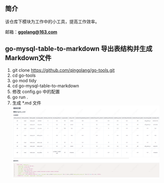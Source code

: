 
## 简介

该仓库下模块为工作中的小工具，提高工作效率。

邮箱：**ggolang@163.com**

## go-mysql-table-to-markdown 导出表结构并生成Markdown文件

  1. git clone https://github.com/qingolang/go-tools.git
  2. cd go-tools
  3. go mod tidy
  4. cd go-mysql-table-to-markdown
  5. 修改 config.go 中的配置
  6. go run .
  7. 生成 *.md 文件
![](./static/go-mysql-table-to-markdown-001.png)